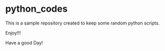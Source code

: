 # python_codes
This is a sample repository created to keep some random python scripts.

Enjoy!!!

Have a good Day!
